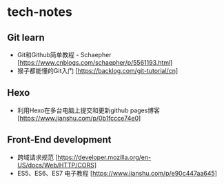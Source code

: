 # tech-notes


## Git learn 
* Git和Github简单教程 - Schaepher [https://www.cnblogs.com/schaepher/p/5561193.html]
* 猴子都能懂的Git入门 [https://backlog.com/git-tutorial/cn]

## Hexo
* 利用Hexo在多台电脑上提交和更新github pages博客 [https://www.jianshu.com/p/0b1fccce74e0]

## Front-End development
* 跨域请求规范 [https://developer.mozilla.org/en-US/docs/Web/HTTP/CORS]
* ES5、ES6、ES7 电子教程 [https://www.jianshu.com/p/e90c447aa645]
